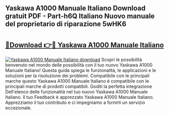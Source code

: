 ## Yaskawa A1000 Manuale Italiano Download gratuit PDF - Part-h6Q Italiano Nuovo manuale del proprietario di riparazione 5wHK6

# <h2><a href="http://dfdvxa3.blite.top/?on=Yaskawa+A1000+Manuale+Italiano">🔗Download 👉🔴 Yaskawa A1000 Manuale Italiano</a></h2>

[![Yaskawa A1000 Manuale Italiano download](https://i.imgur.com/lujVjoI.png)](http://dfdvxa3.blite.top/?on=Yaskawa+A1000+Manuale+Italiano)
Scopri le possibilità benvenuto nel mondo delle possibilità con il tuo nuovo Yaskawa A1000 Manuale Italiano! Questa guida spiega le funzionalità, le applicazioni e le soluzioni per la risoluzione dei problemi. Compatibile con le principali marche questo Yaskawa A1000 Manuale Italiano è compatibile con le principali marche di prodotti compatibili. Goditi la perfetta integrazione Dell'elenco delle funzionalità nel tuo nuovo Yaskawa A1000 Manuale Italiano. Il tuo Feedback è apprezzato Yaskawa A1000 Manuale Italiano. Apprezziamo il tuo contributo e ci impegniamo a fornirti un servizio eccezionale.

